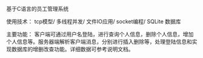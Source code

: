 基于C语言的员工管理系统

使用技术：
  tcp模型/
  多线程并发/
  文件IO应用/
  socket编程/
  SQLite 数据库
  
主要功能：
  客户端可通过用户名登陆，进行查询个人信息，删除个人信息，增加个人信息等。服务器端解析客户端消息，分别进行插入删除等，处理登陆信息和实现数据库的增删改查功能。详细数据可参考说明文档。
